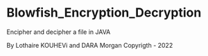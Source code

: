 # Blowfish_Encryption_Decryption
Encipher and decipher a file in JAVA

By Lothaire KOUHEVi and DARA Morgan
Copyrigth - 2022
